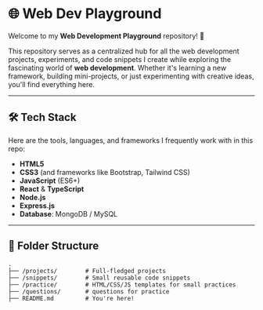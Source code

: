# 🌐 Web Dev Playground  

Welcome to my **Web Development Playground** repository! 🚀  

This repository serves as a centralized hub for all the web development projects, experiments, and code snippets I create while exploring the fascinating world of **web development**. Whether it's learning a new framework, building mini-projects, or just experimenting with creative ideas, you'll find everything here.  

---

## 🛠️ Tech Stack  
Here are the tools, languages, and frameworks I frequently work with in this repo:  
- **HTML5**  
- **CSS3** (and frameworks like Bootstrap, Tailwind CSS)  
- **JavaScript** (ES6+)  
- **React** & **TypeScript**  
- **Node.js**  
- **Express.js**  
- **Database**: MongoDB / MySQL  

---

## 📁 Folder Structure  

```plaintext
.
├── /projects/        # Full-fledged projects
├── /snippets/        # Small reusable code snippets
├── /practice/        # HTML/CSS/JS templates for small practices
├── /questions/       # questions for practice
├── README.md         # You're here!